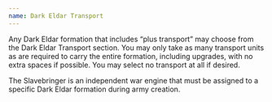 ```yaml
---
name: Dark Eldar Transport
---
```

Any Dark Eldar formation that includes <q>plus transport</q> may choose from the Dark Eldar Transport section. You may only take as many transport units as are required to carry the entire formation, including upgrades, with no extra spaces if possible. You may select no transport at all if desired.

The Slavebringer is an independent war engine that must be assigned to a specific Dark Eldar formation during army creation.